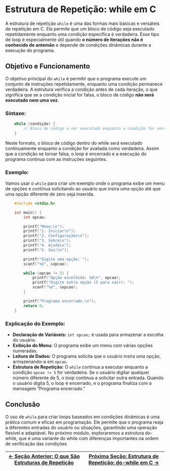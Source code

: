 # Estrutura de Repetição: while em C

A estrutura de repetição `while` é uma das formas mais básicas e versáteis de repetição em C. Ela permite que um bloco de código seja executado repetidamente enquanto uma condição específica é verdadeira. Esse tipo de loop é especialmente útil quando **o número de iterações não é conhecido de antemão** e depende de condições dinâmicas durante a execução do programa.

## Objetivo e Funcionamento

O objetivo principal do `while` é permitir que o programa execute um conjunto de instruções repetidamente, enquanto uma condição permanece verdadeira. A estrutura verifica a condição antes de cada iteração, o que significa que se a condição inicial for falsa, o bloco de código **não será executado nem uma vez**.

### Sintaxe:

```c
    while (condição) {
        // Bloco de código a ser executado enquanto a condição for verdadeira
    }
```

Neste formato, o bloco de código dentro do while será executado continuamente enquanto a condição for avaliada como verdadeira. Assim que a condição se tornar falsa, o loop é encerrado e a execução do programa continua com as instruções seguintes.

### Exemplo:

Vamos usar o `while` para criar um exemplo onde o programa exibe um menu de opções e continua solicitando ao usuário que insira uma opção até que uma opção diferente de zero seja inserida.

```c
    #include <stdio.h>

    int main() {
        int opcao;

        printf("Menu:\n");
        printf("1. Iniciar\n");
        printf("2. Configurações\n");
        printf("3. Sobre\n");
        printf("4. Ajuda\n");
        printf("5. Sair\n");

        printf("Digite uma opção: ");
        scanf("%d", &opcao);

        while (opcao != 5) {
            printf("Opção escolhida: %d\n", opcao);
            printf("Digite outra opção (5 para sair): ");
            scanf("%d", &opcao);
        }

        printf("Programa encerrado.\n");
        return 0;
    }
```

### Explicação do Exemplo:

-   **Declaração de Variáveis:** `int opcao;` é usada para armazenar a escolha do usuário.
-   **Exibição do Menu:** O programa exibe um menu com várias opções numeradas.
-   **Leitura de Dados:** O programa solicita que o usuário insira uma opção, armazenando-a em `opcao`.
-   **Estrutura de Repetição:** O `while` continua a executar enquanto a condição `opcao != 5` for verdadeira. Se o usuário digitar qualquer número diferente de 5, o loop continua a solicitar outra entrada. Quando o usuário digita 5, o loop é encerrado, e o programa finaliza com a mensagem “Programa encerrado.”

## Conclusão

O uso de `while` para criar loops baseados em condições dinâmicas é uma prática comum e eficaz em programação. Ele permite que o programa reaja a diferentes entradas do usuário ou situações, garantindo uma operação flexível e adaptável. No próximo módulo, exploraremos a estrutura do-while, que é uma variante do while com diferenças importantes na ordem de verificação das condições

| [← Seção Anterior: O que São Estruturas de Repetição](https://github.com/arturbomtempo-dev/programming-logic-course/blob/main/materiais/05-estruturas-de-repeticao/05.01-o-que-sao-estruturas-de-repeticao.md) | [Próxima Seção: Estrutura de Repetição: do-while em C →](https://github.com/arturbomtempo-dev/programming-logic-course/blob/main/materiais/05-estruturas-de-repeticao/05.03-estrutura-do-while.md) |
| ------------------------------------------------------------------------------------------------------------------------------------------------------------------------------------------------- | ------------------------------------------------------------------------------------------------------------------------------------------------------------------------------------- |
